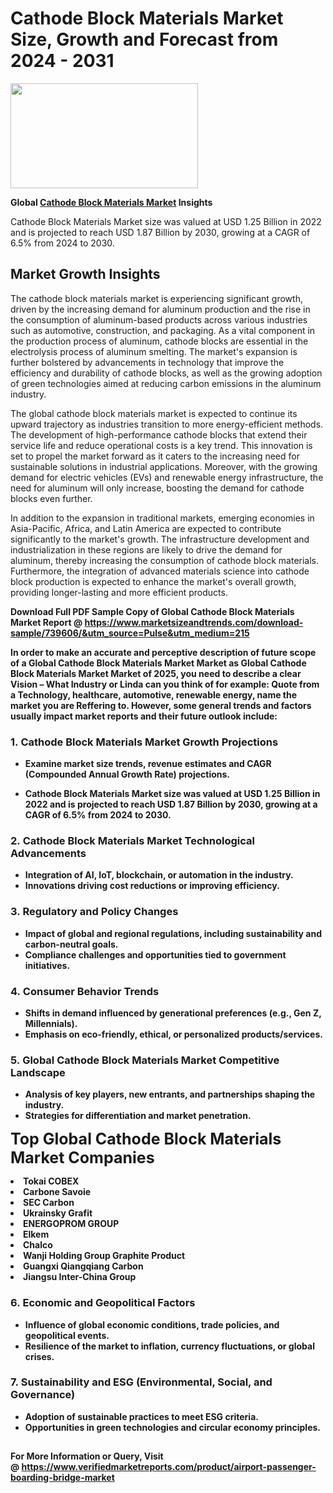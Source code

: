 <H1>Cathode Block Materials Market Size, Growth and Forecast from 2024 - 2031</H1><img class="aligncenter size-medium wp-image-584254" src="https://thirdeyenews.in/wp-content/uploads/2024/09/Global-Market-Research-300x168.jpeg" alt="" width="300" height="168" /><p><strong>Global&nbsp;<a href="https://www.marketsizeandtrends.com/download-sample/739606/&amp;utm_source=Pulse&amp;utm_medium=215">Cathode Block Materials Market</a> Insights</strong></p><p>Cathode Block Materials Market size was valued at USD 1.25 Billion in 2022 and is projected to reach USD 1.87 Billion by 2030, growing at a CAGR of 6.5% from 2024 to 2030.</p><p><h2>Market Growth Insights</h2> <p>The cathode block materials market is experiencing significant growth, driven by the increasing demand for aluminum production and the rise in the consumption of aluminum-based products across various industries such as automotive, construction, and packaging. As a vital component in the production process of aluminum, cathode blocks are essential in the electrolysis process of aluminum smelting. The market's expansion is further bolstered by advancements in technology that improve the efficiency and durability of cathode blocks, as well as the growing adoption of green technologies aimed at reducing carbon emissions in the aluminum industry.</p> <p><strong></strong></p> <p>The global cathode block materials market is expected to continue its upward trajectory as industries transition to more energy-efficient methods. The development of high-performance cathode blocks that extend their service life and reduce operational costs is a key trend. This innovation is set to propel the market forward as it caters to the increasing need for sustainable solutions in industrial applications. Moreover, with the growing demand for electric vehicles (EVs) and renewable energy infrastructure, the need for aluminum will only increase, boosting the demand for cathode blocks even further.</p> <p>In addition to the expansion in traditional markets, emerging economies in Asia-Pacific, Africa, and Latin America are expected to contribute significantly to the market's growth. The infrastructure development and industrialization in these regions are likely to drive the demand for aluminum, thereby increasing the consumption of cathode block materials. Furthermore, the integration of advanced materials science into cathode block production is expected to enhance the market's overall growth, providing longer-lasting and more efficient products.</p> <p><strong></p><p><span class=""><strong>Download Full PDF Sample Copy of Global Cathode Block Materials Market Report</strong> @ <a href="https://www.marketsizeandtrends.com/download-sample/739606/&amp;utm_source=Pulse&amp;utm_medium=215" target="_blank">https://www.marketsizeandtrends.com/download-sample/739606/&amp;utm_source=Pulse&amp;utm_medium=215</a></span></p><p>In order to make an accurate and perceptive description of future scope of a Global&nbsp;Cathode Block Materials Market Market as Global&nbsp;Cathode Block Materials Market Market of 2025, you need to describe a clear Vision &ndash; What Industry or Linda can you think of for example: Quote from a Technology, healthcare, automotive, renewable energy, name the market you are Reffering to. However, some general trends and factors usually impact market reports and their future outlook include:</p><h3>1.&nbsp;<strong>Cathode Block Materials Market Growth Projections</strong></h3><ul><li>Examine market size trends, revenue estimates and CAGR (Compounded Annual Growth Rate) projections.</li><li><p>Cathode Block Materials Market size was valued at USD 1.25 Billion in 2022 and is projected to reach USD 1.87 Billion by 2030, growing at a CAGR of 6.5% from 2024 to 2030.</p></li></ul><h3>2.&nbsp;<strong>Cathode Block Materials Market Technological Advancements</strong></h3><ul><li>Integration of AI, IoT, blockchain, or automation in the industry.</li><li>Innovations driving cost reductions or improving efficiency.</li></ul><h3>3.&nbsp;<strong>Regulatory and Policy Changes</strong></h3><ul><li>Impact of global and regional regulations, including sustainability and carbon-neutral goals.</li><li>Compliance challenges and opportunities tied to government initiatives.</li></ul><h3>4.&nbsp;<strong>Consumer Behavior Trends</strong></h3><ul><li>Shifts in demand influenced by generational preferences (e.g., Gen Z, Millennials).</li><li>Emphasis on eco-friendly, ethical, or personalized products/services.</li></ul><h3>5.&nbsp;<strong>Global Cathode Block Materials Market Competitive Landscape</strong></h3><ul><li>Analysis of key players, new entrants, and partnerships shaping the industry.</li><li>Strategies for differentiation and market penetration.</li></ul><p data-pm-slice="1 1 []"><span style="color: inherit; font-family: inherit; font-size: 25px;">Top Global Cathode Block Materials Market Companies</span></p><div class="" data-test-id=""><p><li>Tokai COBEX</li><li> Carbone Savoie</li><li> SEC Carbon</li><li> Ukrainsky Grafit</li><li> ENERGOPROM GROUP</li><li> Elkem</li><li> Chalco</li><li> Wanji Holding Group Graphite Product</li><li> Guangxi Qiangqiang Carbon</li><li> Jiangsu Inter-China Group</li></p></div><h3>6.&nbsp;<strong>Economic and Geopolitical Factors</strong></h3><ul><li>Influence of global economic conditions, trade policies, and geopolitical events.</li><li>Resilience of the market to inflation, currency fluctuations, or global crises.</li></ul><h3>7.&nbsp;<strong>Sustainability and ESG (Environmental, Social, and Governance)</strong></h3><ul><li>Adoption of sustainable practices to meet ESG criteria.</li><li>Opportunities in green technologies and circular economy principles.</li></ul><h2><strong style="font-size: 14px;">For More Information or Query, Visit @&nbsp;</strong><a style="background-color: #ffffff; font-size: 14px;" href="https://www.marketsizeandtrends.com/report/cathode-block-materials-market/" target="_blank">https://www.verifiedmarketreports.com/product/airport-passenger-boarding-bridge-market</a></h2>
